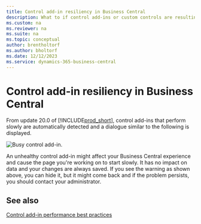 ```yaml
---
title: Control add-in resiliency in Business Central
description: What to if control add-ins or custom controls are resulting in reduced functionality in Business Central.
ms.custom: na
ms.reviewer: na
ms.suite: na
ms.topic: conceptual
author: brentholtorf
ms.author: bholtorf
ms.date: 12/12/2023
ms.service: dynamics-365-business-central
---
```


# Control add-in resiliency in Business Central

From update 20.0 of [!INCLUDE[prod_short](includes/prod_short.md)], control add-ins that perform slowly are automatically detected and a dialogue similar to the following is displayed.

![Busy control add-in.](media/controladdin-resiliency.png "Busy control add-in.")

An unhealthy control add-in might affect your Business Central experience and cause the page you're working on to start slowly. It has no impact on data and your changes are always saved. If you see the warning as shown above, you can hide it, but it might come back and if the problem persists, you should contact your administrator.

## See also
[Control add-in performance best practices](/dynamics365/business-central/dev-itpro/developer/devenv-control-addin-bestpractices)  
